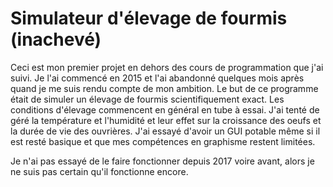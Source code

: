 # Simulateur d'élevage de fourmis (inachevé)

Ceci est mon premier projet en dehors des cours de programmation que j'ai suivi. 
Je l'ai commencé en 2015 et l'ai abandonné quelques mois après quand je me suis rendu compte de mon ambition. 
Le but de ce programme était de simuler un élevage de fourmis scientifiquement exact.
Les conditions d'élevage commencent en général en tube à essai.
J'ai tenté de géré la température et l'humidité et leur effet sur la croissance des oeufs et la durée de vie des ouvrières.
J'ai essayé d'avoir un GUI potable même si il est resté basique et que mes compétences en graphisme restent limitées.

Je n'ai pas essayé de le faire fonctionner depuis 2017 voire avant, alors je ne suis pas certain qu'il fonctionne encore.

